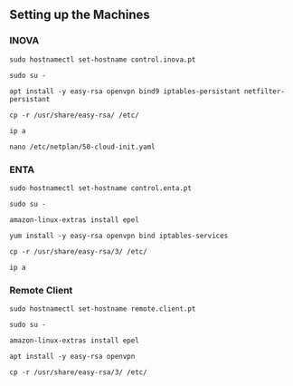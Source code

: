 ## Setting up the Machines
### INOVA
```
sudo hostnamectl set-hostname control.inova.pt
```
```
sudo su -
```
```
apt install -y easy-rsa openvpn bind9 iptables-persistant netfilter-persistant
```
```
cp -r /usr/share/easy-rsa/ /etc/
```
```
ip a
```
```
nano /etc/netplan/50-cloud-init.yaml
```

### ENTA
```
sudo hostnamectl set-hostname control.enta.pt
```
```
sudo su -
```
```
amazon-linux-extras install epel
```
```
yum install -y easy-rsa openvpn bind iptables-services
```
```
cp -r /usr/share/easy-rsa/3/ /etc/
```
```
ip a
```

### Remote Client
```
sudo hostnamectl set-hostname remote.client.pt
```
```
sudo su -
```
```
amazon-linux-extras install epel
```
```
apt install -y easy-rsa openvpn
```
```
cp -r /usr/share/easy-rsa/3/ /etc/
```
